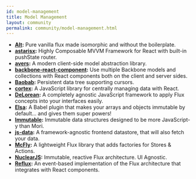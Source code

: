```yaml
---
id: model-management
title: Model Management
layout: community
permalink: community/model-management.html
---
```


* **[Alt](http://alt.js.org/):** Pure vanilla flux made isomorphic and without the boilerplate.
* **[astarisx](http://zuudo.github.io/astarisx/):** Highly Composable MVVM Framework for React with built-in pushState router.
* **[avers](https://github.com/wereHamster/avers):** A modern client-side model abstraction library.
* **[backbone-react-component](https://github.com/magalhas/backbone-react-component):** Use multiple Backbone models and collections with React components both on the client and server sides.
* **[Baobab](https://github.com/Yomguithereal/baobab):** Persistent data tree supporting cursors.
* **[cortex](https://github.com/mquan/cortex/):** A JavaScript library for centrally managing data with React.
* **[DeLorean](https://github.com/deloreanjs/delorean):** A completely agnostic JavaScript framework to apply Flux concepts into your interfaces easily.
* **[Elsa](https://github.com/JonAbrams/elsa):** A Babel plugin that makes your arrays and objects immutable by default… and gives them super powers!
* **[Immutable](https://github.com/facebook/immutable-js):** Immutable data structures designed to be more JavaScript-y than Mori.
* **[js-data](http://www.js-data.io/):** A framework-agnostic frontend datastore, that will also fetch your data.
* **[McFly](https://github.com/kenwheeler/mcfly):** A lightweight Flux library that adds factories for Stores & Actions.
* **[NuclearJS](https://github.com/optimizely/nuclear-js):** Immutable, reactive Flux architecture. UI Agnostic.
* **[Reflux](https://github.com/spoike/refluxjs):** An event-based implementation of the Flux architecture that integrates with React components.
